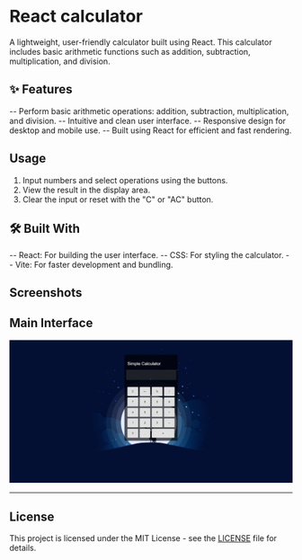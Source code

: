 <h1 style="font-size: 30px;">React calculator</h1>

A lightweight, user-friendly calculator built using React. This calculator includes basic arithmetic functions such as addition, subtraction, multiplication, and division.

## ✨ Features

-- Perform basic arithmetic operations: addition, subtraction, multiplication, and division.
-- Intuitive and clean user interface.
-- Responsive design for desktop and mobile use.
-- Built using React for efficient and fast rendering.

## Usage

1. Input numbers and select operations using the buttons.
2. View the result in the display area.
3. Clear the input or reset with the "C" or "AC" button.

## 🛠️ Built With  

-- React: For building the user interface.
-- CSS: For styling the calculator.
-- Vite: For faster development and bundling.

## Screenshots

## **Main Interface**
![Main Interface](image-calc.jpeg)

---

## License

This project is licensed under the MIT License - see the [LICENSE](MIT-LICENSE) file for details.

